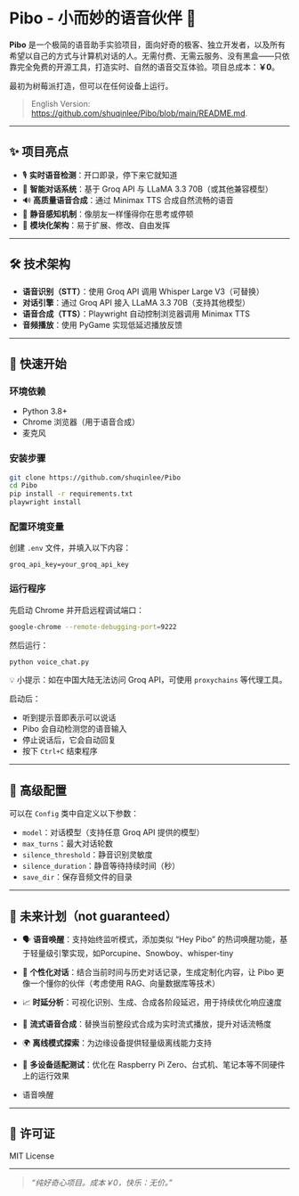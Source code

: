 # Pibo - 小而妙的语音伙伴 🤖

**Pibo** 是一个极简的语音助手实验项目，面向好奇的极客、独立开发者，以及所有希望以自己的方式与计算机对话的人。无需付费、无需云服务、没有黑盒——只依靠完全免费的开源工具，打造实时、自然的语音交互体验。项目总成本：**￥0**。

最初为树莓派打造，但可以在任何设备上运行。

> English Version: https://github.com/shuqinlee/Pibo/blob/main/README.md.

---

## ✨ 项目亮点

- 🎙️ **实时语音检测**：开口即录，停下来它就知道  
- 🧠 **智能对话系统**：基于 Groq API 与 LLaMA 3.3 70B（或其他兼容模型）  
- 🔊 **高质量语音合成**：通过 Minimax TTS 合成自然流畅的语音  
- 🤫 **静音感知机制**：像朋友一样懂得你在思考或停顿  
- 🧩 **模块化架构**：易于扩展、修改、自由发挥

---

## 🛠️ 技术架构

- **语音识别（STT）**：使用 Groq API 调用 Whisper Large V3（可替换）  
- **对话引擎**：通过 Groq API 接入 LLaMA 3.3 70B（支持其他模型）  
- **语音合成（TTS）**：Playwright 自动控制浏览器调用 Minimax TTS  
- **音频播放**：使用 PyGame 实现低延迟播放反馈

---

## 🚀 快速开始

### 环境依赖

- Python 3.8+
- Chrome 浏览器（用于语音合成）
- 麦克风

### 安装步骤

```bash
git clone https://github.com/shuqinlee/Pibo
cd Pibo
pip install -r requirements.txt
playwright install
```

### 配置环境变量

创建 `.env` 文件，并填入以下内容：

```
groq_api_key=your_groq_api_key
```

### 运行程序

先启动 Chrome 并开启远程调试端口：

```bash
google-chrome --remote-debugging-port=9222
```

然后运行：

```bash
python voice_chat.py
```

💡 小提示：如在中国大陆无法访问 Groq API，可使用 `proxychains` 等代理工具。

启动后：

- 听到提示音即表示可以说话
- Pibo 会自动检测您的语音输入
- 停止说话后，它会自动回复
- 按下 `Ctrl+C` 结束程序

---

## 🔧 高级配置

可以在 `Config` 类中自定义以下参数：

- `model`：对话模型（支持任意 Groq API 提供的模型）
- `max_turns`：最大对话轮数
- `silence_threshold`：静音识别灵敏度
- `silence_duration`：静音等待持续时间（秒）
- `save_dir`：保存音频文件的目录

---

## 🔭 未来计划（not guaranteed）
- 🗣️ **语音唤醒**：支持始终监听模式，添加类似 “Hey Pibo” 的热词唤醒功能，基于轻量级引擎实现，如Porcupine、Snowboy、whisper-tiny
- 💬 **个性化对话**：结合当前时间与历史对话记录，生成定制化内容，让 Pibo 更像一个懂你的伙伴（考虑使用 RAG、向量数据库等技术）  

- 📈 **时延分析**：可视化识别、生成、合成各阶段延迟，用于持续优化响应速度  

- 🌊 **流式语音合成**：替换当前整段式合成为实时流式播放，提升对话流畅度  

- 🌍 **离线模式探索**：为边缘设备提供轻量级离线能力支持  

- 🧪 **多设备适配测试**：优化在 Raspberry Pi Zero、台式机、笔记本等不同硬件上的运行效果

- 语音唤醒

---

## 📄 许可证

MIT License

---

> _“纯好奇心项目。成本￥0，快乐：无价。”_
